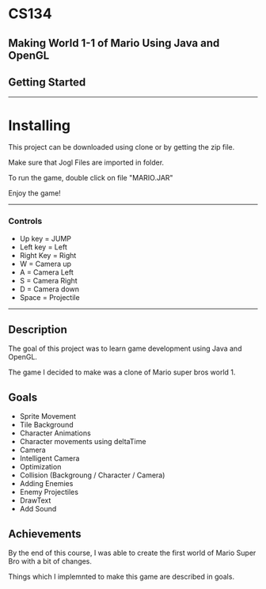 # CS134
Making World 1-1 of Mario Using Java and OpenGL
---
## Getting Started
---
# Installing
 This project can be downloaded using clone or by getting the zip file.
 
 Make sure that Jogl Files are imported in folder.
 
 To run the game, double click on file "MARIO.JAR"
 
 Enjoy the game!

---
### Controls
 - Up key = JUMP
 - Left key = Left
 - Right Key = Right
 - W         = Camera up
 - A         = Camera Left
 - S         = Camera Right
 - D         = Camera down
 - Space     = Projectile
 
---
## Description
The goal of this project was to learn game development using Java and OpenGL.

The game I decided to make was a clone of Mario super bros world 1.

## Goals
  * Sprite Movement
  * Tile Background
  * Character Animations
  * Character movements using deltaTime
  * Camera 
  * Intelligent Camera
  * Optimization
  * Collision (Backgroung / Character / Camera) 
  * Adding Enemies
  * Enemy Projectiles
  * DrawText
  * Add Sound
  
## Achievements
 By the end of this course, I was able to create the first world of Mario Super Bro with a bit of changes. 
 
 Things which I implemnted to make this game are described in goals.
